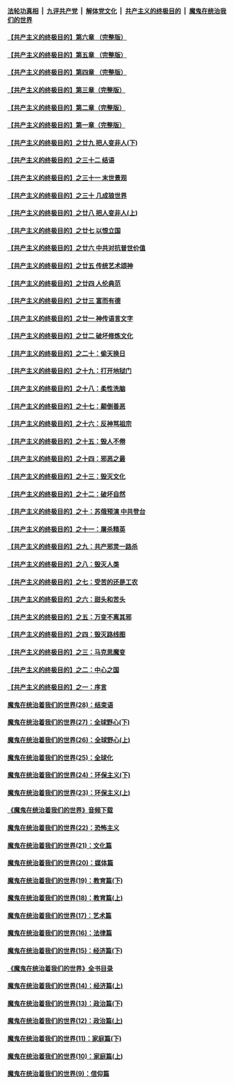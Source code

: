 ####  [法轮功真相](../../../../basic/blob/master/README.md?t=05171801) &nbsp;|&nbsp; [九评共产党](../../../../9ping.md/blob/master/README.md?t=05171801) &nbsp;|&nbsp; [解体党文化](../../../../jtdwh.md/blob/master/README.md?t=05171801)  &nbsp;|&nbsp; [共产主义的终极目的](../../../../gczydzjmd.md/blob/master/README.md?t=05171801) &nbsp;|&nbsp; [魔鬼在统治我们的世界](../../../../mgztzwmdsj.md/blob/master/README.md?t=05171801) 

#### [【共产主义的终极目的】第六章 （完整版）](../pages/nsc422/n11428913.md?t=05171801) 

#### [【共产主义的终极目的】第五章 （完整版）](../pages/nsc422/n11428912.md?t=05171801) 

#### [【共产主义的终极目的】第四章 （完整版）](../pages/nsc422/n11428907.md?t=05171801) 

#### [【共产主义的终极目的】第三章（完整版）](../pages/nsc422/n11428848.md?t=05171801) 

#### [【共产主义的终极目的】第二章（完整版）](../pages/nsc422/n11428831.md?t=05171801) 

#### [【共产主义的终极目的】第一章（完整版）](../pages/nsc422/n11417651.md?t=05171801) 

#### [【共产主义的终极目的】之廿九 把人变非人(下)](../pages/nsc422/n11344140.md?t=05171801) 

#### [【共产主义的终极目的】之三十二 结语](../pages/nsc422/n11360535.md?t=05171801) 

#### [【共产主义的终极目的】之三十一 末世景观](../pages/nsc422/n11351129.md?t=05171801) 

#### [【共产主义的终极目的】之三十 几成狼世界](../pages/nsc422/n11348280.md?t=05171801) 

#### [【共产主义的终极目的】之廿八 把人变非人(上)](../pages/nsc422/n11340492.md?t=05171801) 

#### [【共产主义的终极目的】之廿七 以恨立国](../pages/nsc422/n11336944.md?t=05171801) 

#### [【共产主义的终极目的】之廿六 中共对抗普世价值](../pages/nsc422/n11324785.md?t=05171801) 

#### [【共产主义的终极目的】之廿五 传统艺术颂神](../pages/nsc422/n11296396.md?t=05171801) 

#### [【共产主义的终极目的】之廿四 人伦典范](../pages/nsc422/n11296397.md?t=05171801) 

#### [【共产主义的终极目的】之廿三 富而有德](../pages/nsc422/n11283598.md?t=05171801) 

#### [【共产主义的终极目的】之廿一 神传语言文字](../pages/nsc422/n11263265.md?t=05171801) 

#### [【共产主义的终极目的】之廿二 破坏修炼文化](../pages/nsc422/n11245728.md?t=05171801) 

#### [【共产主义的终极目的】之二十：偷天换日](../pages/nsc422/n11238846.md?t=05171801) 

#### [【共产主义的终极目的】之十九：打开地狱门](../pages/nsc422/n11206376.md?t=05171801) 

#### [【共产主义的终极目的】之十八：柔性洗脑](../pages/nsc422/n11199994.md?t=05171801) 

#### [【共产主义的终极目的】之十七：颠倒善恶](../pages/nsc422/n11179782.md?t=05171801) 

#### [【共产主义的终极目的】之十六：反神骂祖宗](../pages/nsc422/n11166798.md?t=05171801) 

#### [【共产主义的终极目的】之十五：毁人不倦](../pages/nsc422/n11166792.md?t=05171801) 

#### [【共产主义的终极目的】之十四：邪恶之最](../pages/nsc422/n11150249.md?t=05171801) 

#### [【共产主义的终极目的】之十三：毁灭文化](../pages/nsc422/n11135227.md?t=05171801) 

#### [【共产主义的终极目的】之十二：破坏自然](../pages/nsc422/n11135214.md?t=05171801) 

#### [【共产主义的终极目的】之十：苏俄预演 中共登台](../pages/nsc422/n11118424.md?t=05171801) 

#### [【共产主义的终极目的】之十一：屠杀精英](../pages/nsc422/n11118442.md?t=05171801) 

#### [【共产主义的终极目的】之九：共产邪灵一路杀](../pages/nsc422/n11114139.md?t=05171801) 

#### [【共产主义的终极目的】之八：毁灭人类](../pages/nsc422/n11108503.md?t=05171801) 

#### [【共产主义的终极目的】之七：受苦的还是工农](../pages/nsc422/n11101809.md?t=05171801) 

#### [【共产主义的终极目的】之六：甜头和苦头](../pages/nsc422/n11096971.md?t=05171801) 

#### [【共产主义的终极目的】之五：万变不离其邪](../pages/nsc422/n11091285.md?t=05171801) 

#### [【共产主义的终极目的】之四：毁灭路线图](../pages/nsc422/n11086284.md?t=05171801) 

#### [【共产主义的终极目的】之三：马克思魔变](../pages/nsc422/n11061941.md?t=05171801) 

#### [【共产主义的终极目的】之二：中心之国](../pages/nsc422/n11047728.md?t=05171801) 

#### [【共产主义的终极目的】之一：序言](../pages/nsc422/n11086077.md?t=05171801) 

#### [魔鬼在统治着我们的世界(28)：结束语](../pages/nsc422/n10936246.md?t=05171801) 

#### [魔鬼在统治着我们的世界(27)：全球野心(下)](../pages/nsc422/n10928319.md?t=05171801) 

#### [魔鬼在统治着我们的世界(26)：全球野心(上)](../pages/nsc422/n10900318.md?t=05171801) 

#### [魔鬼在统治着我们的世界(25)：全球化](../pages/nsc422/n10788205.md?t=05171801) 

#### [魔鬼在统治着我们的世界(24)：环保主义(下)](../pages/nsc422/n10695307.md?t=05171801) 

#### [魔鬼在统治着我们的世界(23)：环保主义(上)](../pages/nsc422/n10688613.md?t=05171801) 

#### [《魔鬼在统治着我们的世界》音频下载](../pages/nsc422/n10635553.md?t=05171801) 

#### [魔鬼在统治着我们的世界(22)：恐怖主义](../pages/nsc422/n10614727.md?t=05171801) 

#### [魔鬼在统治着我们的世界(21)：文化篇](../pages/nsc422/n10597706.md?t=05171801) 

#### [魔鬼在统治着我们的世界(20)：媒体篇](../pages/nsc422/n10586579.md?t=05171801) 

#### [魔鬼在统治着我们的世界(19)：教育篇(下)](../pages/nsc422/n10564808.md?t=05171801) 

#### [魔鬼在统治着我们的世界(18)：教育篇(上)](../pages/nsc422/n10526970.md?t=05171801) 

#### [魔鬼在统治着我们的世界(17)：艺术篇](../pages/nsc422/n10499093.md?t=05171801) 

#### [魔鬼在统治着我们的世界(16)：法律篇](../pages/nsc422/n10485969.md?t=05171801) 

#### [魔鬼在统治着我们的世界(15)：经济篇(下)](../pages/nsc422/n10469975.md?t=05171801) 

#### [《魔鬼在统治着我们的世界》全书目录](../pages/nsc422/n10464261.md?t=05171801) 

#### [魔鬼在统治着我们的世界(14)：经济篇(上)](../pages/nsc422/n10457370.md?t=05171801) 

#### [魔鬼在统治着我们的世界(13)：政治篇(下)](../pages/nsc422/n10448270.md?t=05171801) 

#### [魔鬼在统治着我们的世界(12)：政治篇(上)](../pages/nsc422/n10444576.md?t=05171801) 

#### [魔鬼在统治着我们的世界(11)：家庭篇(下)](../pages/nsc422/n10440961.md?t=05171801) 

#### [魔鬼在统治着我们的世界(10)：家庭篇(上)](../pages/nsc422/n10435448.md?t=05171801) 

#### [魔鬼在统治着我们的世界(9)：信仰篇](../pages/nsc422/n10432159.md?t=05171801) 

